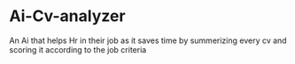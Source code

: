 # Ai-Cv-analyzer
An Ai that helps Hr in their job as it saves time by summerizing every cv and scoring it according to the job criteria 
